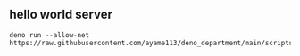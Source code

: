 ## hello world server
```
deno run --allow-net https://raw.githubusercontent.com/ayame113/deno_department/main/scripts/hello_world_server.js
```
